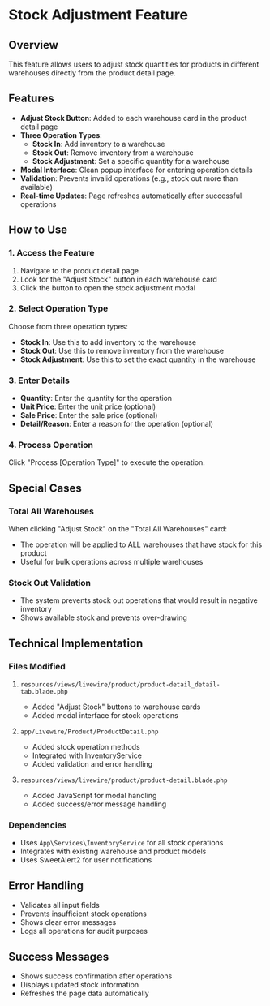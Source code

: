 # Stock Adjustment Feature

## Overview
This feature allows users to adjust stock quantities for products in different warehouses directly from the product detail page.

## Features
- **Adjust Stock Button**: Added to each warehouse card in the product detail page
- **Three Operation Types**:
  - **Stock In**: Add inventory to a warehouse
  - **Stock Out**: Remove inventory from a warehouse
  - **Stock Adjustment**: Set a specific quantity for a warehouse
- **Modal Interface**: Clean popup interface for entering operation details
- **Validation**: Prevents invalid operations (e.g., stock out more than available)
- **Real-time Updates**: Page refreshes automatically after successful operations

## How to Use

### 1. Access the Feature
1. Navigate to the product detail page
2. Look for the "Adjust Stock" button in each warehouse card
3. Click the button to open the stock adjustment modal

### 2. Select Operation Type
Choose from three operation types:
- **Stock In**: Use this to add inventory to the warehouse
- **Stock Out**: Use this to remove inventory from the warehouse
- **Stock Adjustment**: Use this to set the exact quantity in the warehouse

### 3. Enter Details
- **Quantity**: Enter the quantity for the operation
- **Unit Price**: Enter the unit price (optional)
- **Sale Price**: Enter the sale price (optional)
- **Detail/Reason**: Enter a reason for the operation (optional)

### 4. Process Operation
Click "Process [Operation Type]" to execute the operation.

## Special Cases

### Total All Warehouses
When clicking "Adjust Stock" on the "Total All Warehouses" card:
- The operation will be applied to ALL warehouses that have stock for this product
- Useful for bulk operations across multiple warehouses

### Stock Out Validation
- The system prevents stock out operations that would result in negative inventory
- Shows available stock and prevents over-drawing

## Technical Implementation

### Files Modified
1. `resources/views/livewire/product/product-detail_detail-tab.blade.php`
   - Added "Adjust Stock" buttons to warehouse cards
   - Added modal interface for stock operations

2. `app/Livewire/Product/ProductDetail.php`
   - Added stock operation methods
   - Integrated with InventoryService
   - Added validation and error handling

3. `resources/views/livewire/product/product-detail.blade.php`
   - Added JavaScript for modal handling
   - Added success/error message handling

### Dependencies
- Uses `App\Services\InventoryService` for all stock operations
- Integrates with existing warehouse and product models
- Uses SweetAlert2 for user notifications

## Error Handling
- Validates all input fields
- Prevents insufficient stock operations
- Shows clear error messages
- Logs all operations for audit purposes

## Success Messages
- Shows success confirmation after operations
- Displays updated stock information
- Refreshes the page data automatically
